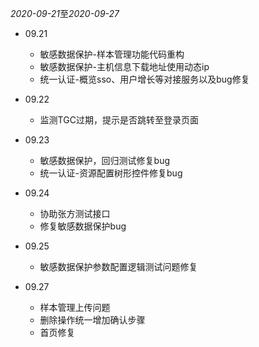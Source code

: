 *2020-09-21*至*2020-09-27*

* 09.21
  + 敏感数据保护-样本管理功能代码重构
  - 敏感数据保护-主机信息下载地址使用动态ip
  - 统一认证-概览sso、用户增长等对接服务以及bug修复

* 09.22
  - 监测TGC过期，提示是否跳转至登录页面
* 09.23
  - 敏感数据保护，回归测试修复bug
  - 统一认证-资源配置树形控件修复bug
* 09.24
  - 协助张方测试接口
  - 修复敏感数据保护bug

* 09.25
  - 敏感数据保护参数配置逻辑测试问题修复

* 09.27
  - 样本管理上传问题
  - 删除操作统一增加确认步骤
  - 首页修复   